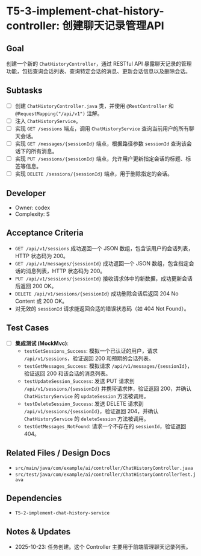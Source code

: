 # T5-3-implement-chat-history-controller: 创建聊天记录管理API

## Goal
创建一个新的 `ChatHistoryController`，通过 RESTful API 暴露聊天记录的管理功能，包括查询会话列表、查询特定会话的消息、更新会话信息以及删除会话。

## Subtasks
- [ ] 创建 `ChatHistoryController.java` 类，并使用 `@RestController` 和 `@RequestMapping("/api/v1")` 注解。
- [ ] 注入 `ChatHistoryService`。
- [ ] 实现 `GET /sessions` 端点，调用 `ChatHistoryService` 查询当前用户的所有聊天会话。
- [ ] 实现 `GET /messages/{sessionId}` 端点，根据路径参数 `sessionId` 查询该会话下的所有消息。
- [ ] 实现 `PUT /sessions/{sessionId}` 端点，允许用户更新指定会话的标题、标签等信息。
- [ ] 实现 `DELETE /sessions/{sessionId}` 端点，用于删除指定的会话。

## Developer
- Owner: codex
- Complexity: S

## Acceptance Criteria
- `GET /api/v1/sessions` 成功返回一个 JSON 数组，包含该用户的会话列表，HTTP 状态码为 200。
- `GET /api/v1/messages/{sessionId}` 成功返回一个 JSON 数组，包含指定会话的消息列表，HTTP 状态码为 200。
- `PUT /api/v1/sessions/{sessionId}` 接收请求体中的新数据，成功更新会话后返回 200 OK。
- `DELETE /api/v1/sessions/{sessionId}` 成功删除会话后返回 204 No Content 或 200 OK。
- 对无效的 `sessionId` 请求能返回合适的错误状态码（如 404 Not Found）。

## Test Cases
- [ ] **集成测试 (MockMvc)**:
    - `testGetSessions_Success`: 模拟一个已认证的用户，请求 `/api/v1/sessions`，验证返回 200 和预期的会话列表。
    - `testGetMessages_Success`: 模拟请求 `/api/v1/messages/{sessionId}`，验证返回 200 和该会话的消息列表。
    - `testUpdateSession_Success`: 发送 PUT 请求到 `/api/v1/sessions/{sessionId}` 并携带请求体，验证返回 200，并确认 `ChatHistoryService` 的 `updateSession` 方法被调用。
    - `testDeleteSession_Success`: 发送 DELETE 请求到 `/api/v1/sessions/{sessionId}`，验证返回 204，并确认 `ChatHistoryService` 的 `deleteSession` 方法被调用。
    - `testGetMessages_NotFound`: 请求一个不存在的 `sessionId`，验证返回 404。

## Related Files / Design Docs
- `src/main/java/com/example/ai/controller/ChatHistoryController.java`
- `src/test/java/com/example/ai/controller/ChatHistoryControllerTest.java`

## Dependencies
- `T5-2-implement-chat-history-service`

## Notes & Updates
- 2025-10-23: 任务创建。这个 Controller 主要用于前端管理聊天记录列表。